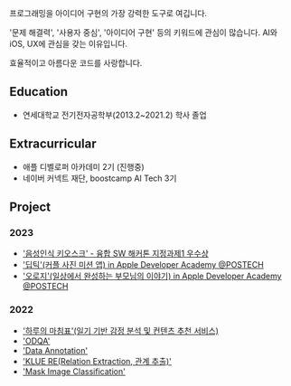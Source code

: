프로그래밍을 아이디어 구현의 가장 강력한 도구로 여깁니다.

'문제 해결력', '사용자 중심', '아이디어 구현' 등의 키워드에 관심이 많습니다. AI와 iOS, UX에 관심을 갖는 이유입니다.

효율적이고 아름다운 코드를 사랑합니다.

## Education
- 연세대학교 전기전자공학부(2013.2~2021.2) 학사 졸업

## Extracurricular
- 애플 디벨로퍼 아카데미 2기 (진행중)
- 네이버 커넥트 재단, boostcamp AI Tech 3기

## Project
### 2023
- ['음성인식 키오스크' - 융합 SW 해커톤 지정과제1 우수상](https://github.com/Deepple-ADA/SaE.KIOSK)
- ['딥틱'(커플 사진 미션 앱) in Apple Developer Academy @POSTECH](https://github.com/DeveloperAcademy-POSTECH/MC3-Team8-Aing)
- ['오로지'(일상에서 완성하는 부모님의 이야기) in Apple Developer Academy @POSTECH](https://github.com/DeveloperAcademy-POSTECH/2023-MC2-A-TEAM11-HYOZA)

### 2022
- ['하루의 마침표'(일기 기반 감정 분석 및 컨텐츠 추천 서비스)](https://github.com/boostcampaitech3/final-project-level3-nlp-01)
- ['ODQA'](https://github.com/ivorrr987/level2-mrc-level2-nlp-01)
- ['Data Annotation'](https://github.com/ivorrr987/bcai_lv2_pstage_data)
- ['KLUE RE(Relation Extraction, 관계 추출)'](https://github.com/ivorrr987/level2-klue-level2-nlp-01)
- ['Mask Image Classification'](https://github.com/ivorrr987/level1-image-classification-level1-nlp-01)
